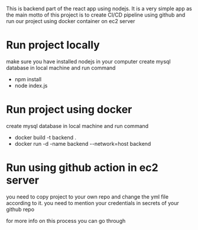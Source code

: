 This is backend part of the react app using nodejs. It is a very simple app as the main motto of this project is to create CI/CD pipeline using github and run our project using docker container on ec2 server

# Run project locally
make sure you have installed nodejs in your computer
create mysql database in local machine and run command
- npm install
- node index.js

# Run project using docker
create mysql database in local machine and run command

- docker build -t backend .
- docker run -d -name backend --network=host backend

# Run using github action in ec2 server

you need to copy project to your own repo and change the yml file according to it. you need to mention your credentials in secrets of your github repo

for more info on this process you can go through
